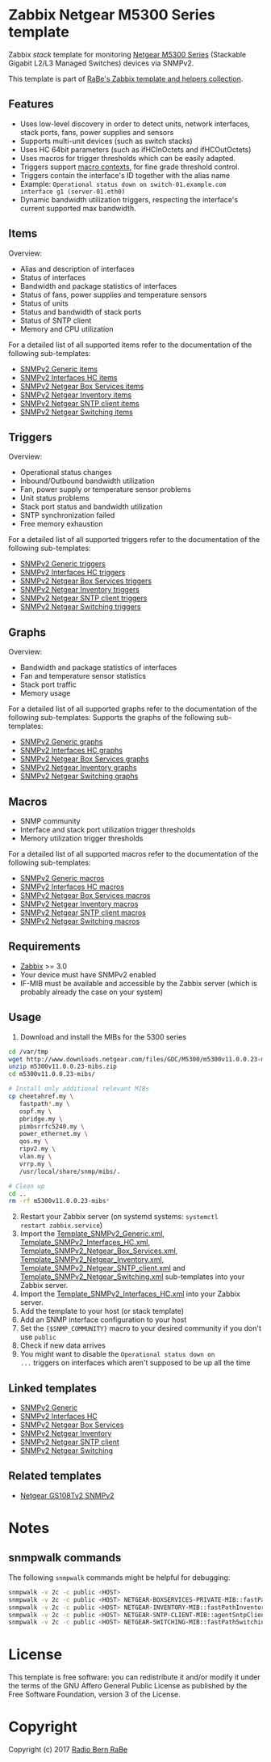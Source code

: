 # Zabbix Netgear M5300 Series template
Zabbix *stack* template for monitoring [Netgear M5300
Series](http://netgear.com/business/products/switches/managed/m5300.aspx)
(Stackable Gigabit L2/L3 Managed Switches) devices via SNMPv2.

This template is part of [RaBe's Zabbix template and helpers
collection](https://github.com/radiorabe/rabe-zabbix).

## Features
* Uses low-level discovery in order to detect units, network interfaces, stack
ports, fans, power supplies and sensors 
* Supports multi-unit devices (such as switch stacks)
* Uses HC 64bit parameters (such as ifHCInOctets and ifHCOutOctets)
* Uses macros for trigger thresholds which can be easily adapted.
* Triggers support [macro contexts](https://www.zabbix.com/documentation/3.0/manual/config/macros/usermacros#macro_context), for fine grade threshold control.
* Triggers contain the interface's ID together with the alias name
 * Example: <code>Operational status down on switch-01.example.com interface g1 (server-01.eth0)</code>
* Dynamic bandwidth utilization triggers, respecting the interface's current supported max bandwidth.

## Items
Overview:
* Alias and description of interfaces
* Status of interfaces
* Bandwidth and package statistics of interfaces
* Status of fans, power supplies and temperature sensors
* Status of units
* Status and bandwidth of stack ports
* Status of SNTP client
* Memory and CPU utilization

For a detailed list of all supported items refer to the documentation of the
following sub-templates:
* [SNMPv2 Generic items](../../snmp/SNMPv2_Generic#items)
* [SNMPv2 Interfaces HC items](../../snmp/SNMPv2_Interfaces_HC#items)
* [SNMPv2 Netgear Box Services items](../../snmp/SNMPv2_Netgear_Box_Services#items)
* [SNMPv2 Netgear Inventory items](../../snmp/SNMPv2_Netgear_Inventory#items)
* [SNMPv2 Netgear SNTP client items](../../snmp/SNMPv2_Netgear_SNTP_client#items)
* [SNMPv2 Netgear Switching items](../../snmp/SNMPv2_Netgear_Switching#items)


## Triggers
Overview:
* Operational status changes
* Inbound/Outbound bandwidth utilization
* Fan, power supply or temperature sensor problems
* Unit status problems
* Stack port status and bandwidth utilization
* SNTP synchronization failed
* Free memory exhaustion

For a detailed list of all supported triggers refer to the documentation of the
following sub-templates:
* [SNMPv2 Generic triggers](../../snmp/SNMPv2_Generic#triggers)
* [SNMPv2 Interfaces HC triggers](../../snmp/SNMPv2_Interfaces_HC#triggers)
* [SNMPv2 Netgear Box Services triggers](../../snmp/SNMPv2_Netgear_Box_Services#triggers)
* [SNMPv2 Netgear Inventory triggers](../../snmp/SNMPv2_Netgear_Inventory#triggers)
* [SNMPv2 Netgear SNTP client triggers](../../snmp/SNMPv2_Netgear_SNTP_client#triggers)
* [SNMPv2 Netgear Switching triggers](../../snmp/SNMPv2_Netgear_Switching#triggers)

## Graphs
Overview:
* Bandwidth and package statistics of interfaces
* Fan and temperature sensor statistics
* Stack port traffic
* Memory usage

For a detailed list of all supported graphs refer to the documentation of the
following sub-templates:
Supports the graphs of the following sub-templates:
* [SNMPv2 Generic graphs](../../snmp/SNMPv2_Generic#graphs)
* [SNMPv2 Interfaces HC graphs](../../snmp/SNMPv2_Interfaces_HC#graphs)
* [SNMPv2 Netgear Box Services graphs](../../snmp/SNMPv2_Netgear_Box_Services#graphs)
* [SNMPv2 Netgear Inventory graphs](../../snmp/SNMPv2_Netgear_Inventory#graphs)
* [SNMPv2 Netgear Switching graphs](../../snmp/SNMPv2_Netgear_Switching#graphs)

## Macros
* SNMP community
* Interface and stack port utilization trigger thresholds
* Memory utilization trigger thresholds

For a detailed list of all supported macros refer to the documentation of the
following sub-templates:
* [SNMPv2 Generic macros](../../snmp/SNMPv2_Generic#macros)
* [SNMPv2 Interfaces HC macros](../../snmp/SNMPv2_Interfaces_HC#macros)
* [SNMPv2 Netgear Box Services macros](../../snmp/SNMPv2_Netgear_Box_Services#macros)
* [SNMPv2 Netgear Inventory macros](../../snmp/SNMPv2_Netgear_Inventory#macros)
* [SNMPv2 Netgear SNTP client macros](../../snmp/SNMPv2_Netgear_SNTP_client#macros)
* [SNMPv2 Netgear Switching macros](../../snmp/SNMPv2_Netgear_Switching#macros)

## Requirements
* [Zabbix](https://www.zabbix.com/) >= 3.0
* Your device must have SNMPv2 enabled
* IF-MIB must be available and accessible by the Zabbix server (which is
  probably already the case on your system)

## Usage
1. Download and install the MIBs for the 5300 series
```bash
cd /var/tmp
wget http://www.downloads.netgear.com/files/GDC/M5300/m5300v11.0.0.23-mibs.zip
unzip m5300v11.0.0.23-mibs.zip
cd m5300v11.0.0.23-mibs/

# Install only additional relevant MIBs 
cp cheetahref.my \
   fastpath*.my \
   ospf.my \
   pbridge.my \
   pimbsrrfc5240.my \
   power_ethernet.my \
   qos.my \
   ripv2.my \
   vlan.my \
   vrrp.my \
   /usr/local/share/snmp/mibs/.

# Clean up
cd ..
rm -rf m5300v11.0.0.23-mibs* 
```

2. Restart your Zabbix server (on systemd systems: <code>systemctl restart zabbix.service</code>)
3. Import the
   [Template_SNMPv2_Generic.xml](../../snmp/Template_SNMPv2_Generic/Template_SNMPv2_Generic.xml),
   [Template_SNMPv2_Interfaces_HC.xml](../../snmp/Template_SNMPv2_Interfaces_HC/Template_SNMPv2_Interfaces_HC.xml),
   [Template_SNMPv2_Netgear_Box_Services.xml](../../snmp/SNMPv2_Netgear_Box_Services/Template_SNMPv2_Netgear_Box_Services.xml),
   [Template_SNMPv2_Netgear_Inventory.xml](../../snmp/SNMPv2_Netgear_Inventory/Template_SNMPv2_Netgear_Inventory.xml),
   [Template_SNMPv2_Netgear_SNTP_client.xml](../../snmp/SNMPv2_Netgear_SNTP_client/Template_SNMPv2_Netgear_SNTP_client.xml) and
   [Template_SNMPv2_Netgear_Switching.xml](../../snmp/SNMPv2_Netgear_Switching/Template_SNMPv2_Netgear_Switching.xml)
   sub-templates into your Zabbix server.
2. Import the
   [Template_SNMPv2_Interfaces_HC.xml](Template_SNMPv2_Interfaces_HC.xml) into
   your Zabbix server.
3. Add the template to your host (or stack template)
4. Add an SNMP interface configuration to your host
5. Set the <code>{$SNMP_COMMUNITY}</code> macro to your desired community if
   you don't use <code>public</code>
6. Check if new data arrives
7. You might want to disable the <code>Operational status down on ...</code>
   triggers on interfaces which aren't supposed to be up all the time

## Linked templates
* [SNMPv2 Generic](../../snmp/Template_SNMPv2_Generic)
* [SNMPv2 Interfaces HC](../../snmp/Template_SNMPv2_Interfaces_HC)
* [SNMPv2 Netgear Box Services](../../snmp/SNMPv2_Netgear_Box_Services)
* [SNMPv2 Netgear Inventory](../../snmp/SNMPv2_Netgear_Inventory)
* [SNMPv2 Netgear SNTP client](../../snmp/SNMPv2_Netgear_SNTP_client)
* [SNMPv2 Netgear Switching](../../snmp/SNMPv2_Netgear_Switching)

## Related templates
* [Netgear GS108Tv2 SNMPv2](../Netgear_GS108Tv2_SNMPv2)

# Notes
## snmpwalk commands
The following <code>snmpwalk</code> commands might be helpful for debugging:
```bash
snmpwalk -v 2c -c public <HOST>
snmpwalk -v 2c -c public <HOST> NETGEAR-BOXSERVICES-PRIVATE-MIB::fastPathBoxServices
snmpwalk -v 2c -c public <HOST> NETGEAR-INVENTORY-MIB::fastPathInventory
snmpwalk -v 2c -c public <HOST> NETGEAR-SNTP-CLIENT-MIB::agentSntpClientMIB
snmpwalk -v 2c -c public <HOST> NETGEAR-SWITCHING-MIB::fastPathSwitching
```

# License
This template is free software: you can redistribute it and/or modify it under
the terms of the GNU Affero General Public License as published by the Free
Software Foundation, version 3 of the License.

# Copyright
Copyright (c) 2017 [Radio Bern RaBe](http://www.rabe.ch)
